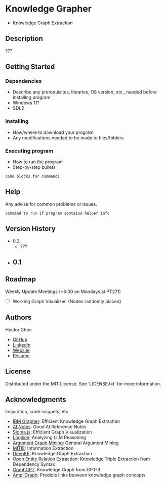 # Knowledge Grapher

- Knowledge Graph Extraction

## Description

???

## Getting Started

### Dependencies

- Describe any prerequisites, libraries, OS version, etc., needed before installing program.
- Windows 11?
- SDL2

### Installing

- How/where to download your program
- Any modifications needed to be made to files/folders

### Executing program

- How to run the program
- Step-by-step bullets

```
code blocks for commands
```

## Help

Any advise for common problems or issues.

```
command to run if program contains helper info
```

## Version History

- 0.2
  - ???
- 0.1
  -

## Roadmap

Weekly Update Meetings (~6:00 on Mondays at PT271)

- [ ] Working Graph Visualizer. (Nodes randomly placed)

## Authors

Hector Chen

- [GitHub](https://github.com/enahtem)
- [LinkedIn](https://www.linkedin.com/in/hector-chen-b607772a8/)
- [Website](https://enahtem.github.io/)
- [Resume](https://github.com/enahtem/resume)

## License

Distributed under the MIT License. See 'LICENSE.txt' for more information.

## Acknowledgments

Inspiration, code snippets, etc.

- [IBM Grapher](https://github.com/IBM/Grapher): Efficient Knowledge Graph Extraction
- [AI Notes](https://github.com/brylevkirill/notes): Good AI Reference Notes
- [Sigma.js](https://github.com/jacomyal/sigma.js): Efficient Graph Visualization
- [Logikon](https://github.com/logikon-ai/logikon): Analyzing LLM Reasoning
- [Argument Graph Mining](https://github.com/recap-utr/argument-graph-mining): General Argument Mining
- [MITIE](https://github.com/mit-nlp/MITIE): Information Extraction
- [DeepKE](https://github.com/zjunlp/DeepKE): Knowledge Graph Extraction
- [Open Entity Relation Extraction](https://github.com/lemonhu/open-entity-relation-extraction/tree/master): Knowledge Triple Extraction from Dependency Syntax
- [GraphGPT](https://github.com/varunshenoy/GraphGPT): Knowledge Graph from GPT-3
- [AmpliGraph](https://github.com/Accenture/AmpliGraph): Predicts links between knowledge graph concepts
